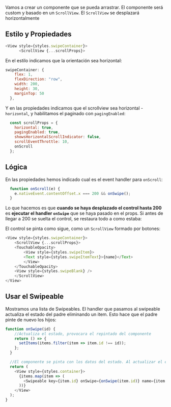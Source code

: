 Vamos a crear un componente que se pueda arrastrar. El componente será custom y basado en un `ScrollView`. El `ScrollView` se desplazará horizontalmente 

## Estilo y Propiedades

```js
<View style={styles.swipeContainer}>
      <ScrollView {...scrollProps}>
```

En el estilo indicamos que la orientación sea horizontal:

```js
swipeContainer: {
    flex: 1,
    flexDirection: "row",
    width: 200,
    height: 30,
    marginTop: 50
  },
```

Y en las propiedades indicamos que el scrollview sea horizontal - `horizontal`, y habilitamos el paginado con `pagingEnabled`:

```js
  const scrollProps = {
    horizontal: true,
    pagingEnabled: true,
    showsHorizontalScrollIndicator: false,
    scrollEventThrottle: 10,
    onScroll
  };
```

## Lógica

En las propiedades hemos indicado cual es el event handler para `onScroll`:

```js
  function onScroll(e) {
    e.nativeEvent.contentOffset.x === 200 && onSwipe();
  }
```

Lo que hacemos es que __cuando se haya desplazado el control hasta 200__ es __ejecutar el handler `onSwipe`__ que se haya pasado en el props. Si antes de llegar a 200 se suelta el control, se restaura todo a como estaba:

El control se pinta como sigue, como un `ScrollView` formado por botones:

```js
<View style={styles.swipeContainer}>
    <ScrollView {...scrollProps}>
    <TouchableOpacity>
        <View style={styles.swipeItem}>
        <Text style={styles.swipeItemText}>{name}</Text>
        </View>
    </TouchableOpacity>
    <View style={styles.swipeBlank} />
    </ScrollView>
</View>
```

## Usar el Swipeable

Mostramos una lista de Swipeables. El handler que pasamos al swipeable actualiza el estado del padre eliminando un item. Esto hace que el padre pinte de nuevo los hijos: 

```js
function onSwipe(id) {
    //Actualiza el estado, provocara el repintado del componente
    return () => {
      setItems(items.filter(item => item.id !== id));
    };
  }

  //El componente se pinta con los datos del estado. Al actualizar el estado se actualiza la lista de componentes que se muestra
  return (
    <View style={styles.container}>
      {items.map(item => (
        <Swipeable key={item.id} onSwipe={onSwipe(item.id)} name={item.name} />
      ))}
    </View>
  );
}
```